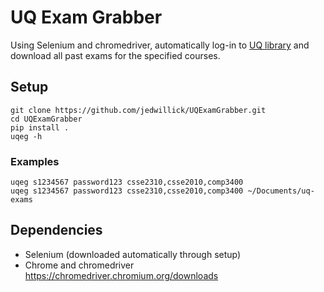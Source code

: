 # UQ Exam Grabber

Using Selenium and chromedriver, automatically log-in to [UQ library](https://www.library.uq.edu.au/exams/) and download all past exams for the specified
courses.

## Setup

```shell
git clone https://github.com/jedwillick/UQExamGrabber.git
cd UQExamGrabber
pip install . 
uqeg -h
```

### Examples

```shell
uqeg s1234567 password123 csse2310,csse2010,comp3400
uqeg s1234567 password123 csse2310,csse2010,comp3400 ~/Documents/uq-exams
```

## Dependencies

- Selenium (downloaded automatically through setup)
- Chrome and chromedriver <https://chromedriver.chromium.org/downloads>
